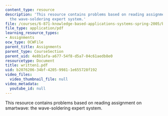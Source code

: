 ```yaml
---
content_type: resource
description: 'This resource contains problems based on reading assignment on smartwave:
  the wave-soldering expert system.'
file: /courses/6-871-knowledge-based-applications-systems-spring-2005/b207620634bf420599811e655728f192_written1.pdf
file_type: application/pdf
learning_resource_types:
- Assignments
ocw_type: OCWFile
parent_title: Assignments
parent_type: CourseSection
parent_uid: 4e8b1afa-a677-54f8-d5a7-04c61aedb8e0
resourcetype: Document
title: written1.pdf
uid: b2076206-34bf-4205-9981-1e655728f192
video_files:
  video_thumbnail_file: null
video_metadata:
  youtube_id: null
---
```

This resource contains problems based on reading assignment on smartwave: the wave-soldering expert system.


